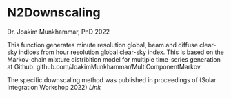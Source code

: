 # N2Downscaling

Dr. Joakim Munkhammar, PhD 2022
 
This function generates minute resolution global, beam and diffuse clear-sky indices from hour resolution global clear-sky index. This is based on the Markov-chain mixture distribition model for multiple time-series generation at Github: github.com/JoakimMunkhammar/MultiComponentMarkov

The specific downscaling method was published in proceedings of (Solar Integration Workshop 2022)
*Link*
